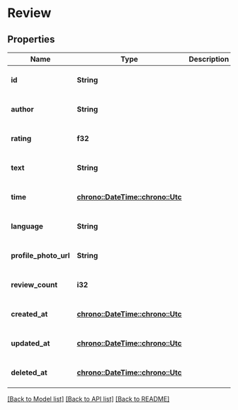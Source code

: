 # Review

## Properties
Name | Type | Description | Notes
------------ | ------------- | ------------- | -------------
**id** | **String** |  | [optional] [default to None]
**author** | **String** |  | [optional] [default to None]
**rating** | **f32** |  | [optional] [default to None]
**text** | **String** |  | [optional] [default to None]
**time** | [**chrono::DateTime::<chrono::Utc>**](DateTime.md) |  | [optional] [default to None]
**language** | **String** |  | [optional] [default to None]
**profile_photo_url** | **String** |  | [optional] [default to None]
**review_count** | **i32** |  | [optional] [default to None]
**created_at** | [**chrono::DateTime::<chrono::Utc>**](DateTime.md) |  | [optional] [default to None]
**updated_at** | [**chrono::DateTime::<chrono::Utc>**](DateTime.md) |  | [optional] [default to None]
**deleted_at** | [**chrono::DateTime::<chrono::Utc>**](DateTime.md) |  | [optional] [default to None]

[[Back to Model list]](../README.md#documentation-for-models) [[Back to API list]](../README.md#documentation-for-api-endpoints) [[Back to README]](../README.md)


